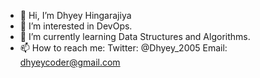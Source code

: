 - 👋 Hi, I’m Dhyey Hingarajiya
- 👀 I’m interested in DevOps.
- 🌱 I’m currently learning Data Structures and Algorithms.
- 📫 How to reach me: Twitter: @Dhyey_2005
                       Email: dhyeycoder@gmail.com

<!---
Dhyeyb21/Dhyeyb21 is a ✨ special ✨ repository because its `README.md` (this file) appears on your GitHub profile.
You can click the Preview link to take a look at your changes.
--->
